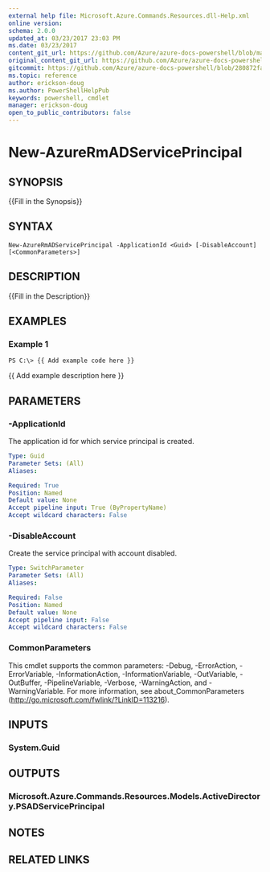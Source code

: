 ```yaml
---
external help file: Microsoft.Azure.Commands.Resources.dll-Help.xml
online version:
schema: 2.0.0
updated_at: 03/23/2017 23:03 PM
ms.date: 03/23/2017
content_git_url: https://github.com/Azure/azure-docs-powershell/blob/master/azureps-cmdlets-docs/ResourceManager/AzureRM.Resources/v1.0.4.3/New-AzureRmADServicePrincipal.md
original_content_git_url: https://github.com/Azure/azure-docs-powershell/blob/master/azureps-cmdlets-docs/ResourceManager/AzureRM.Resources/v1.0.4.3/New-AzureRmADServicePrincipal.md
gitcommit: https://github.com/Azure/azure-docs-powershell/blob/280872fa529e03be2466fa2252957a2060a9dfe4
ms.topic: reference
author: erickson-doug
ms.author: PowerShellHelpPub
keywords: powershell, cmdlet
manager: erickson-doug
open_to_public_contributors: false
---
```


# New-AzureRmADServicePrincipal

## SYNOPSIS
{{Fill in the Synopsis}}

## SYNTAX

```
New-AzureRmADServicePrincipal -ApplicationId <Guid> [-DisableAccount] [<CommonParameters>]
```

## DESCRIPTION
{{Fill in the Description}}

## EXAMPLES

### Example 1
```
PS C:\> {{ Add example code here }}
```

{{ Add example description here }}

## PARAMETERS

### -ApplicationId
The application id for which service principal is created.

```yaml
Type: Guid
Parameter Sets: (All)
Aliases: 

Required: True
Position: Named
Default value: None
Accept pipeline input: True (ByPropertyName)
Accept wildcard characters: False
```

### -DisableAccount
Create the service principal with account disabled.

```yaml
Type: SwitchParameter
Parameter Sets: (All)
Aliases: 

Required: False
Position: Named
Default value: None
Accept pipeline input: False
Accept wildcard characters: False
```

### CommonParameters
This cmdlet supports the common parameters: -Debug, -ErrorAction, -ErrorVariable, -InformationAction, -InformationVariable, -OutVariable, -OutBuffer, -PipelineVariable, -Verbose, -WarningAction, and -WarningVariable. For more information, see about_CommonParameters (http://go.microsoft.com/fwlink/?LinkID=113216).

## INPUTS

### System.Guid

## OUTPUTS

### Microsoft.Azure.Commands.Resources.Models.ActiveDirectory.PSADServicePrincipal

## NOTES

## RELATED LINKS

